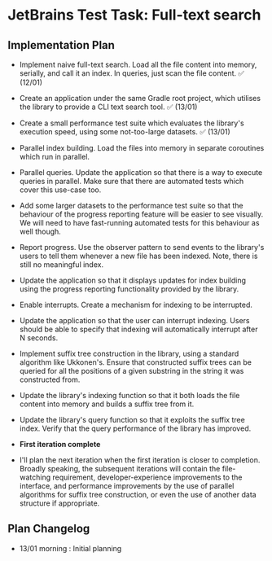 # JetBrains Test Task: Full-text search

## Implementation Plan

- Implement naive full-text search. Load all the file content into memory,
  serially, and call it an index. In queries, just scan the file content.
  :white_check_mark: (12/01)

- Create an application under the same Gradle root project, which utilises the
  library to provide a CLI text search tool. :white_check_mark: (13/01)

- Create a small performance test suite which evaluates the library's execution
  speed, using some not-too-large datasets. :white_check_mark: (13/01)

- Parallel index building. Load the files into memory in separate coroutines
  which run in parallel.

- Parallel queries. Update the application so that there is a way to execute
  queries in parallel. Make sure that there are automated tests which cover this
  use-case too.

- Add some larger datasets to the performance test suite so that the behaviour
  of the progress reporting feature will be easier to see visually. We will need
  to have fast-running automated tests for this behaviour as well though.

- Report progress. Use the observer pattern to send events to the library's
  users to tell them whenever a new file has been indexed. Note, there is still
  no meaningful index.

- Update the application so that it displays updates for index building using
  the progress reporting functionality provided by the library.

- Enable interrupts. Create a mechanism for indexing to be interrupted.

- Update the application so that the user can interrupt indexing. Users should
  be able to specify that indexing will automatically interrupt after N seconds.

- Implement suffix tree construction in the library, using a standard algorithm
  like Ukkonen's. Ensure that constructed suffix trees can be queried for all
  the positions of a given substring in the string it was constructed from.

- Update the library's indexing function so that it both loads the file content
  into memory and builds a suffix tree from it.

- Update the library's query function so that it exploits the suffix tree index.
  Verify that the query performance of the library has improved.

- **First iteration complete**

- I'll plan the next iteration when the first iteration is closer to completion.
  Broadly speaking, the subsequent iterations will contain the file-watching
  requirement, developer-experience improvements to the interface, and
  performance improvements by the use of parallel algorithms for suffix tree
  construction, or even the use of another data structure if appropriate.

## Plan Changelog

- 13/01 morning : Initial planning

